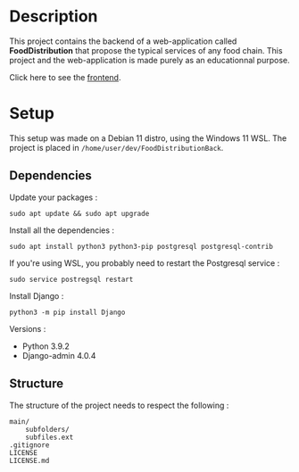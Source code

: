 # Description

This project contains the backend of a web-application called **FoodDistribution** that propose the typical services of any food chain. This project and the web-application is made purely as an educationnal purpose.

Click here to see the [frontend](https://github.com/GregoryHue/FoodDistributionFront).

# Setup

This setup was made on a Debian 11 distro, using the Windows 11 WSL. The project is placed in `/home/user/dev/FoodDistributionBack`.

## Dependencies

Update your packages :

```
sudo apt update && sudo apt upgrade
```

Install all the dependencies :

```
sudo apt install python3 python3-pip postgresql postgresql-contrib
```

If you're using WSL, you probably need to restart the Postgresql service : 

```
sudo service postregsql restart
```

Install Django :

```
python3 -m pip install Django
```

Versions :
* Python 3.9.2
* Django-admin 4.0.4

## Structure

The structure of the project needs to respect the following :

```
main/
    subfolders/
    subfiles.ext
.gitignore
LICENSE
LICENSE.md
```